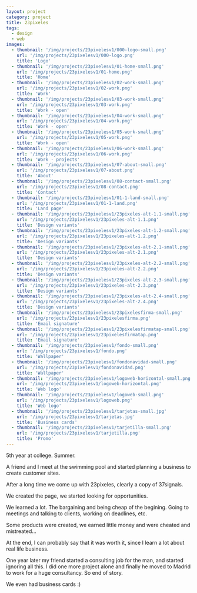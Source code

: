 ```yaml
---
layout: project
category: project
title: 23pixeles
tags:
  - design
  - web
images:
  - thumbnail: '/img/projects/23pixelesv1/000-logo-small.png'
    url: '/img/projects/23pixelesv1/000-logo.png'
    title: 'Logo'
  - thumbnail: '/img/projects/23pixelesv1/01-home-small.png'
    url: '/img/projects/23pixelesv1/01-home.png'
    title: 'Home'
  - thumbnail: '/img/projects/23pixelesv1/02-work-small.png'
    url: '/img/projects/23pixelesv1/02-work.png'
    title: 'Work'
  - thumbnail: '/img/projects/23pixelesv1/03-work-small.png'
    url: '/img/projects/23pixelesv1/03-work.png'
    title: 'Work - open'
  - thumbnail: '/img/projects/23pixelesv1/04-work-small.png'
    url: '/img/projects/23pixelesv1/04-work.png'
    title: 'Work - open'
  - thumbnail: '/img/projects/23pixelesv1/05-work-small.png'
    url: '/img/projects/23pixelesv1/05-work.png'
    title: 'Work - open'
  - thumbnail: '/img/projects/23pixelesv1/06-work-small.png'
    url: '/img/projects/23pixelesv1/06-work.png'
    title: 'Work - projects'
  - thumbnail: '/img/projects/23pixelesv1/07-about-small.png'
    url: '/img/projects/23pixelesv1/07-about.png'
    title: 'About'
  - thumbnail: '/img/projects/23pixelesv1/08-contact-small.png'
    url: '/img/projects/23pixelesv1/08-contact.png'
    title: 'Contact'
  - thumbnail: '/img/projects/23pixelesv1/01-1-land-small.png'
    url: '/img/projects/23pixelesv1/01-1-land.png'
    title: 'Land page'
  - thumbnail: '/img/projects/23pixelesv1/23pixeles-alt-1.1-small.png'
    url: '/img/projects/23pixelesv1/23pixeles-alt-1.1.png'
    title: 'Design variants'
  - thumbnail: '/img/projects/23pixelesv1/23pixeles-alt-1.2-small.png'
    url: '/img/projects/23pixelesv1/23pixeles-alt-1.2.png'
    title: 'Design variants'
  - thumbnail: '/img/projects/23pixelesv1/23pixeles-alt-2.1-small.png'
    url: '/img/projects/23pixelesv1/23pixeles-alt-2.1.png'
    title: 'Design variants'
  - thumbnail: '/img/projects/23pixelesv1/23pixeles-alt-2.2-small.png'
    url: '/img/projects/23pixelesv1/23pixeles-alt-2.2.png'
    title: 'Design variants'
  - thumbnail: '/img/projects/23pixelesv1/23pixeles-alt-2.3-small.png'
    url: '/img/projects/23pixelesv1/23pixeles-alt-2.3.png'
    title: 'Design variants'
  - thumbnail: '/img/projects/23pixelesv1/23pixeles-alt-2.4-small.png'
    url: '/img/projects/23pixelesv1/23pixeles-alt-2.4.png'
    title: 'Design variants'
  - thumbnail: '/img/projects/23pixelesv1/23pixelesfirma-small.png'
    url: '/img/projects/23pixelesv1/23pixelesfirma.png'
    title: 'Email signature'
  - thumbnail: '/img/projects/23pixelesv1/23pixelesfirmatap-small.png'
    url: '/img/projects/23pixelesv1/23pixelesfirmatap.png'
    title: 'Email signature'
  - thumbnail: '/img/projects/23pixelesv1/fondo-small.png'
    url: '/img/projects/23pixelesv1/fondo.png'
    title: 'Wallpaper'
  - thumbnail: '/img/projects/23pixelesv1/fondonavidad-small.png'
    url: '/img/projects/23pixelesv1/fondonavidad.png'
    title: 'Wallpaper'
  - thumbnail: '/img/projects/23pixelesv1/logoweb-horizontal-small.png'
    url: '/img/projects/23pixelesv1/logoweb-horizontal.png'
    title: 'Web logo'
  - thumbnail: '/img/projects/23pixelesv1/logoweb-small.png'
    url: '/img/projects/23pixelesv1/logoweb.png'
    title: 'Web logo'
  - thumbnail: '/img/projects/23pixelesv1/tarjetas-small.jpg'
    url: '/img/projects/23pixelesv1/tarjetas.jpg'
    title: 'Business cards'
  - thumbnail: '/img/projects/23pixelesv1/tarjetilla-small.png'
    url: '/img/projects/23pixelesv1/tarjetilla.png'
    title: 'Promo'
---
```


5th year at college. Summer.

A friend and I meet at the swimming pool and started planning a business to
create customer sites.

After a long time we come up with 23pixeles, clearly a copy of 37signals.

We created the page, we started looking for opportunities.

We learned a lot. The bargaining and being cheap of the begining. Going to
meetings and talking to clients, working on deadlines, etc.

Some products were created, we earned little money and were cheated and
mistreated... 

At the end, I can probably say that it was worth it, since
I learn a lot about real life business.

One year later my friend started a consulting job for the man, and started
ignoring all this. I did one more project alone and finally he moved to Madrid
to work for a huge consultancy. So end of story.

We even had business cards :)


